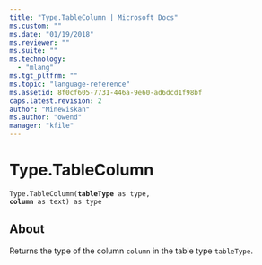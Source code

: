 ```yaml
---
title: "Type.TableColumn | Microsoft Docs"
ms.custom: ""
ms.date: "01/19/2018"
ms.reviewer: ""
ms.suite: ""
ms.technology: 
  - "mlang"
ms.tgt_pltfrm: ""
ms.topic: "language-reference"
ms.assetid: 8f0cf605-7731-446a-9e60-ad6dcd1f98bf
caps.latest.revision: 2
author: "Minewiskan"
ms.author: "owend"
manager: "kfile"
---
```

# Type.TableColumn
<code>Type.TableColumn(**tableType** as type, **column** as text) as type</code>
## About
Returns the type of the column <code>column</code> in the table type <code>tableType</code>.

